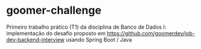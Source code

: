 # goomer-challenge
Primeiro trabalho prático (T1) da disciplina de Banco de Dados I: implementação do desafio proposto em https://github.com/goomerdev/job-dev-backend-interview usando Spring Boot / Java
